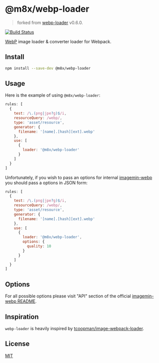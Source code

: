 # @m8x/webp-loader

> forked from [webp-loader](https://www.npmjs.com/package/webp-loader) v0.6.0.

[![Build Status](https://github.com/m8x/webp-loader/actions/workflows/test.yaml/badge.svg?branch=master)](https://github.com/m8x/webp-loader/actions/workflows/test.yaml)

[WebP](https://developers.google.com/speed/webp/) image loader & converter loader for Webpack.

## Install

```sh
npm install --save-dev @m8x/webp-loader
```

## Usage

Here is the example of using `@m8x/webp-loader`:

```javascript
rules: [
  {
    test: /\.(png|jpe?g)$/i,
    resourceQuery: /webp/,
    type: 'asset/resource',
    generator: {
      filename: '[name].[hash][ext].webp'
    },
    use: [
      {
        loader: '@m8x/webp-loader'
      }
    ]
  }
]
```

Unfortunately, if you wish to pass an options for internal [imagemin-webp](https://github.com/imagemin/imagemin-webp) you should pass a options in JSON form:

```javascript
rules: [
  {
    test: /\.(png|jpe?g)$/i,
    resourceQuery: /webp/,
    type: 'asset/resource',
    generator: {
      filename: '[name].[hash][ext].webp'
    },
    use: [
      {
        loader: '@m8x/webp-loader',
        options: {
          quality: 10
        }
      }
    ]
  }
]
```

## Options

For all possible options please visit "API" section of the official [imagemin-webp README](https://github.com/imagemin/imagemin-webp#imageminwebpoptions).

## Inspiration

`webp-loader` is heavily inspired by [tcoopman/image-webpack-loader](https://github.com/tcoopman/image-webpack-loader).

## License

[MIT](http://opensource.org/licenses/MIT)
